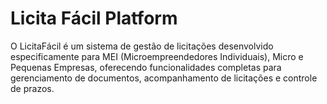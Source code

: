 # Licita Fácil Platform

O LicitaFácil é um sistema de gestão de licitações desenvolvido especificamente para MEI (Microempreendedores Individuais), Micro e Pequenas Empresas, oferecendo funcionalidades completas para gerenciamento de documentos, acompanhamento de licitações e controle de prazos.